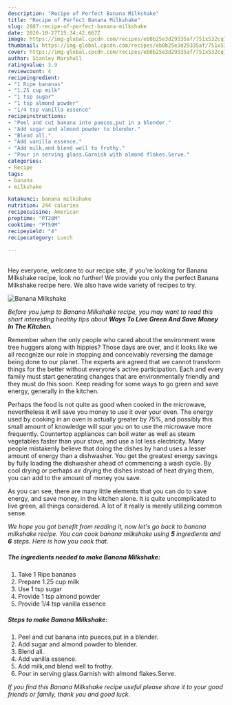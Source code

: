 ```yaml
---
description: "Recipe of Perfect Banana Milkshake"
title: "Recipe of Perfect Banana Milkshake"
slug: 2887-recipe-of-perfect-banana-milkshake
date: 2020-10-27T15:34:42.667Z
image: https://img-global.cpcdn.com/recipes/eb0b25e3d29335af/751x532cq70/banana-milkshake-recipe-main-photo.jpg
thumbnail: https://img-global.cpcdn.com/recipes/eb0b25e3d29335af/751x532cq70/banana-milkshake-recipe-main-photo.jpg
cover: https://img-global.cpcdn.com/recipes/eb0b25e3d29335af/751x532cq70/banana-milkshake-recipe-main-photo.jpg
author: Stanley Marshall
ratingvalue: 3.9
reviewcount: 4
recipeingredient:
- "1 Ripe bananas"
- "1.25 cup milk"
- "1 tsp sugar"
- "1 tsp almond powder"
- "1/4 tsp vanilla essence"
recipeinstructions:
- "Peel and cut banana into pueces,put in a blender."
- "Add sugar and almond powder to blender."
- "Blend all."
- "Add vanilla essence."
- "Add milk,and blend well to frothy."
- "Pour in serving glass.Garnish with almond flakes.Serve."
categories:
- Recipe
tags:
- banana
- milkshake

katakunci: banana milkshake 
nutrition: 244 calories
recipecuisine: American
preptime: "PT28M"
cooktime: "PT59M"
recipeyield: "4"
recipecategory: Lunch

---
```

<br>
Hey everyone, welcome to our recipe site, if you're looking for Banana Milkshake recipe, look no further! We provide you only the perfect Banana Milkshake recipe here. We also have wide variety of recipes to try.
<br>


![Banana Milkshake](https://img-global.cpcdn.com/recipes/eb0b25e3d29335af/751x532cq70/banana-milkshake-recipe-main-photo.jpg)

<i>Before you jump to Banana Milkshake recipe, you may want to read this short interesting healthy tips about 
<strong>Ways To Live Green And Save Money In The Kitchen</strong>.</i>
</br>

Remember when the only people who cared about the environment were tree huggers along with hippies? Those days are over, and it looks like we all recognize our role in stopping and conceivably reversing the damage being done to our planet. The experts are agreed that we cannot transform things for the better without everyone's active participation. Each and every family must start generating changes that are environmentally friendly and they must do this soon. Keep reading for some ways to go green and save energy, generally in the kitchen.

Perhaps the food is not quite as good when cooked in the microwave, nevertheless it will save you money to use it over your oven. The energy used by cooking in an oven is actually greater by 75%, and possibly this small amount of knowledge will spur you on to use the microwave more frequently. Countertop appliances can boil water as well as steam vegetables faster than your stove, and use a lot less electricity. Many people mistakenly believe that doing the dishes by hand uses a lesser amount of energy than a dishwasher. You get the greatest energy savings by fully loading the dishwasher ahead of commencing a wash cycle. By cool drying or perhaps air drying the dishes instead of heat drying them, you can add to the amount of money you save.

As you can see, there are many little elements that you can do to save energy, and save money, in the kitchen alone. It is quite uncomplicated to live green, all things considered. A lot of it really is merely utilizing common sense.


<i>We hope you got benefit from reading it, now let's go back to banana milkshake recipe. You can cook banana milkshake using <strong>5</strong> ingredients and <strong>6</strong> steps. Here is how you cook that.
</i>

##### The ingredients needed to make Banana Milkshake:

1. Take 1 Ripe bananas
1. Prepare 1.25 cup milk
1. Use 1 tsp sugar
1. Provide 1 tsp almond powder
1. Provide 1/4 tsp vanilla essence


##### Steps to make Banana Milkshake:

1. Peel and cut banana into pueces,put in a blender.
1. Add sugar and almond powder to blender.
1. Blend all.
1. Add vanilla essence.
1. Add milk,and blend well to frothy.
1. Pour in serving glass.Garnish with almond flakes.Serve.


<i>If you find this Banana Milkshake recipe useful please share it to your good friends or family, thank you and good luck.</i>
